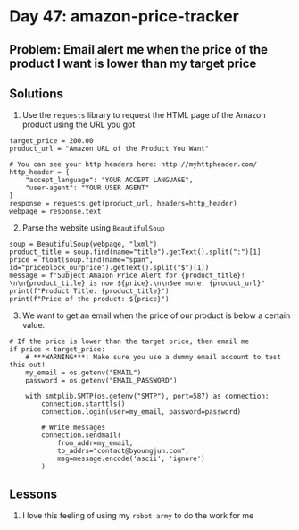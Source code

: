 # Day 47: amazon-price-tracker
## Problem: Email alert me when the price of the product I want is lower than my target price
## Solutions
1. Use the `requests` library to request the HTML page of the Amazon product using the URL you got
```
target_price = 200.00
product_url = "Amazon URL of the Product You Want"

# You can see your http headers here: http://myhttpheader.com/
http_header = {
    "accept_language": "YOUR ACCEPT LANGUAGE",
    "user-agent": "YOUR USER AGENT"
}
response = requests.get(product_url, headers=http_header)
webpage = response.text
```
2. Parse the website using `BeautifulSoup`
```
soup = BeautifulSoup(webpage, "lxml")
product_title = soup.find(name="title").getText().split(":")[1]
price = float(soup.find(name="span", id="priceblock_ourprice").getText().split("$")[1])
message = f"Subject:Amazon Price Alert for {product_title}! \n\n{product_title} is now ${price}.\n\nSee more: {product_url}"
print(f"Product Title: {product_title}")
print(f"Price of the product: ${price}")
```
3. We want to get an email when the price of our product is below a certain value.
```
# If the price is lower than the target price, then email me
if price < target_price:
    # ***WARNING***: Make sure you use a dummy email account to test this out!
    my_email = os.getenv("EMAIL")
    password = os.getenv("EMAIL_PASSWORD")

    with smtplib.SMTP(os.getenv("SMTP"), port=587) as connection:
        connection.starttls()
        connection.login(user=my_email, password=password)

        # Write messages
        connection.sendmail(
            from_addr=my_email,
            to_addrs="contact@byoungjun.com",
            msg=message.encode('ascii', 'ignore')
        )
```
## Lessons
1. I love this feeling of using my `robot army` to do the work for me
